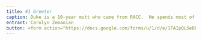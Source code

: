 ```yaml
---
title: #1 Greeter
caption: Duke is a 10-year mutt who came from RACC.  He spends most of his day sleeping in sun patches or being cuddly on the couch.
entrant: Carolyn Zemanian
button: <form action="https://docs.google.com/forms/u/1/d/e/1FAIpQLSeBblQMqbBMeuApn2iPdutPu_wvMXp7h9YlIcRDEgHzWuKEQw/formResponse" method="post"><div class="form-element"></div><span>Votes</span><input type="text" name="entry.617949415" required placeholder="$"></br><span>Email</span><input type="text" name="entry.882766101" required><button type="submit" name="button">Cast Votes</button></form>
---
```

